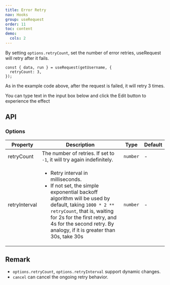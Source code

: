 ```yaml
---
title: Error Retry
nav: Hooks
group: useRequest
order: 11
toc: content
demo:
  cols: 2
---
```


By setting `options.retryCount`, set the number of error retries, useRequest will retry after it fails.

```tsx | pure
const { data, run } = useRequest(getUsername, {
  retryCount: 3,
});
```

As in the example code above, after the request is failed, it will retry 3 times.

You can type text in the input box below and click the Edit button to experience the effect

<code src="./demo/retry.tsx"></code>

## API

### Options

| Property      | Description                                                                                                                                                                                                                                                                                          | Type     | Default |
| --- | --- | --- | --- |
| retryCount    | The number of retries. If set to `-1`, it will try again indefinitely.                                                                                                                                                                                                                               | `number` | -       |
| retryInterval | <ul><li>Retry interval in milliseconds. </li><li>If not set, the simple exponential backoff algorithm will be used by default, taking `1000 * 2 ** retryCount`, that is, waiting for 2s for the first retry, and 4s for the second retry. By analogy, if it is greater than 30s, take 30s </li></ul> | `number` | -       |

## Remark

- `options.retryCount`, `options.retryInterval` support dynamic changes.
- `cancel` can cancel the ongoing retry behavior.
